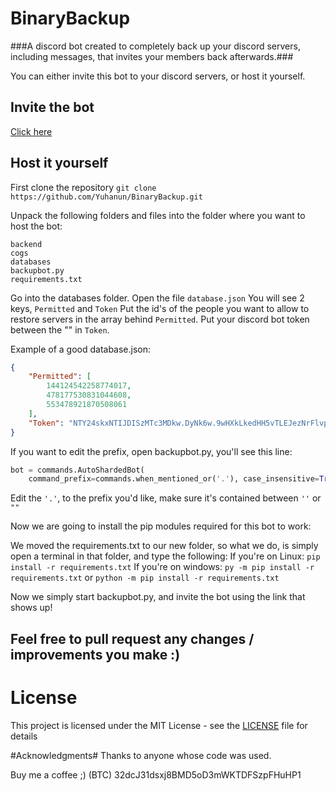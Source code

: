 # BinaryBackup #

###A discord bot created to completely back up your discord servers, including messages, that invites your members back afterwards.###

You can either invite this bot to your discord servers, or host it yourself.
## Invite the bot ##
[Click here](https://discordapp.com/oauth2/authorize?client_id=535811461532876823&scope=bot)

## Host it yourself ##
First clone the repository
`git clone https://github.com/Yuhanun/BinaryBackup.git`

Unpack the following folders and files into the folder where you want to host the bot:
```
backend
cogs
databases
backupbot.py
requirements.txt
```

Go into the databases folder.
Open the file `database.json`
You will see 2 keys, `Permitted` and `Token`
Put the id's of the people you want to allow to restore servers in the array behind `Permitted`.
Put your discord bot token between the "" in `Token`.

Example of a good database.json:
```json
{
    "Permitted": [
        144124542258774017,
        478177530831044608,
        553478921870508061
    ],
    "Token": "NTY24skxNTIJDISzMTc3MDkw.DyNk6w.9wHXkLkedHH5vTLEJezNrFlvpks"
}
```

If you want to edit the prefix, open backupbot.py, you'll see this line:
```python
bot = commands.AutoShardedBot(
    command_prefix=commands.when_mentioned_or('.'), case_insensitive=True)
```
Edit the `'.'`, to the prefix you'd like, make sure it's contained between `''` or `""`

Now we are going to install the pip modules required for this bot to work:

We moved the requirements.txt to our new folder, so what we do, is simply open a terminal in that folder, and type the following:
If you're on Linux:
    `pip install -r requirements.txt`
If you're on windows:
    `py -m pip install -r requirements.txt`
    or
    `python -m pip install -r requirements.txt`

Now we simply start backupbot.py, and invite the bot using the link that shows up!

## Feel free to pull request any changes / improvements you make :) ##

# License #
This project is licensed under the MIT License - see the [LICENSE](https://github.com/Yuhanun/BinaryBackup/blob/master/LICENSE) file for details

#Acknowledgments#
Thanks to anyone whose code was used.

Buy me a coffee ;) (BTC)
32dcJ31dsxj8BMD5oD3mWKTDFSzpFHuHP1